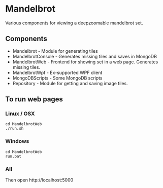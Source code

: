
# Mandelbrot

Various components for viewing a deepzoomable mandelbrot set.

## Components

- Mandelbrot - Module for generating tiles
- MandelbrotConsole - Generates missing tiles and saves in MongoDB
- MandelbrotWeb - Frontend for showing set in a web page. Generates missing tiles. 
- MandelbrotWpf - Ex-supported WPF client
- MongoDBScripts - Some MongoDB scripts
- Repository - Module for getting and saving image tiles.

## To run web pages

### Linux / OSX

```
cd MandelbrotWeb
./run.sh

```

### Windows

```
cd MandelbrotWeb
run.bat

```

### All
Then open 
http://localhost:5000
